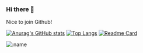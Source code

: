 ### Hi there 👋

Nice to join Github!

[![Anurag's GitHub stats](https://github-readme-stats.vercel.app/api?username=3048205169)](https://github.com/anuraghazra/github-readme-stats)
[![Top Langs](https://github-readme-stats.vercel.app/api/top-langs/?username=3048205169)](https://github.com/anuraghazra/github-readme-stats)
[![Readme Card](https://github-readme-stats.vercel.app/api/pin/?username=3048205169&repo=github-readme-stats)](https://github.com/anuraghazra/github-readme-stats)


<img src="https://count.getloli.com/get/@:name" alt=":name" />



<!--
**3048205169/3048205169** is a ✨ _special_ ✨ repository because its `README.md` (this file) appears on your GitHub profile.

Here are some ideas to get you started:

- 🔭 I’m currently working on ...
- 🌱 I’m currently learning ...
- 👯 I’m looking to collaborate on ...
- 🤔 I’m looking for help with ...
- 💬 Ask me about ...
- 📫 How to reach me: ...
- 😄 Pronouns: ...
- ⚡ Fun fact: ...
-->
